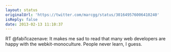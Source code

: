 ```yaml
---
layout: status
originalUrl: 'https://twitter.com/marcgg/status/301649576006410240'
isReply: false
date: 2013-02-13 11:10:37
---
```


RT @fabi1cazenave: It makes me sad to read that many web developers are happy with the webkit-monoculture. People never learn, I guess.
